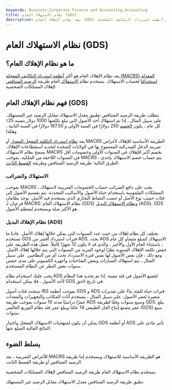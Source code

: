 ```yaml
---
keywords: Business,Corporate Finance and Accounting,Accounting
title: نظام الاستهلاك العام (GDS)
description: يعد نظام الإهلاك العام (GDS) هو أكثر أنظمة استرداد التكلفة المُعجلة (MACRS) المعدلة استخدامًا لحساب الاستهلاك.
---
```


# نظام الاستهلاك العام (GDS)
## ما هو نظام الإهلاك العام؟

يعد نظام الإهلاك العام هو أكثر [أنظمة استرداد التكاليف المعجلة (MACRS) المعدلة استخدامًا](/macrs) لحساب الاستهلاك. يستخدم نظام [الاستهلاك](/depreciation) العام طريقة [الرصيد المتناقص](/decliningbalancemethod) لإهلاك الممتلكات الشخصية.

## فهم نظام الإهلاك العام (GDS)

تتطلب طريقة الرصيد المتناقص تطبيق معدل الاستهلاك مقابل الرصيد غير المستهلك. على سبيل المثال ، إذا تم استهلاك أحد الأصول التي تبلغ تكلفتها 1000 دولار بنسبة 25٪ كل عام ، يكون [الخصم](/deduction) 250 دولارًا في السنة الأولى و 187.50 دولارًا في السنة الثانية ، وهكذا.

يعد [نظام استرداد التكلفة المعجل المعدل](/macrs) أو MACRS الطريقة الأساسية للإهلاك لأغراض ضريبة الدخل الفيدرالية المسموح بها في الولايات المتحدة لتحديد استقطاعات الإهلاك. يسمح نظام الاستهلاك MACRS بخصم أكبر للإهلاك في السنوات الأولى وخصومات أقل في السنوات اللاحقة من الملكية. بموجب MACRS ، يتم حساب خصم الاستهلاك بإحدى الطرق التالية: طريقة الرصيد المتناقص وطريقة [القسط الثابت](/straightlinebasis).

### الاستهلاك والضرائب

بموجب MACRS ، يجب على دافع الضرائب حساب الخصومات الضريبية لاستهلاك الممتلكات الملموسة باستخدام حياة الأصول والأساليب المحددة. يتم تقسيم الأصول إلى فئات حسب نوع الأصل أو حسب النشاط التجاري الذي يستخدم فيه الأصل. يوجد نظامان فرعيان لـ MACRS: نظام الاستهلاك العام (GDS) [ونظام الاستهلاك البديل](/alternative-depreciation-system) (ADS). GDS هو الأكثر صلة ويستخدم لمعظم الأصول.

### نظام الإهلاك البديل (ADS)

يختلف كل نظام إهلاك من حيث عدد السنوات التي يمكن خلالها إهلاك الأصل. عادةً ما تستخدم GDS فترات استرداد أقصر من ADS. يحدد ADS الاستهلاك كمبلغ متساو كل عام ، باستثناء العام الأول والأخير ، والذي قد لا يكون 12 شهرًا كاملاً. تعمل هذه الطريقة على خفض تكلفة الإهلاك السنوية نظرًا لوجود المزيد من السنوات التي يتم خلالها إهلاك الأصل. ومع ذلك ، فإن بعض الأصول لها نفس فترة الاسترداد تحت أي من النظامين. على سبيل المثال ، يتم استهلاك السيارات وبعض الشاحنات وأجهزة الكمبيوتر على مدى خمس سنوات بغض النظر عن النظام المستخدم.

يجب عليك استخدام نظام ADS لجميع الأصول في فئة معينة. إذا تم تحديد هذا النظام لأحد الأصول ، فلا يمكن استخدام GDS في تاريخ لاحق.

ستحدد فئات أصول IRS بموجب أنظمة GDS و ADS فترات حياة للفئة بناءً على تقديرات متغيرة لعمر الأصول. على سبيل المثال ، يستخدم أثاث المكاتب والتجهيزات والمعدات عمرًا دراسيًا مدته 10 سنوات بموجب طريقة ADS وسبع سنوات وفقًا لطريقة GDS. يبلغ عمر مصنع إنتاج الغاز الطبيعي 14 عامًا ويبلغ عمر فئة نظام التوزيع العالمي (GDS) سبع سنوات.

يمكن أن يكون لمنهجيات الاستهلاك المعجل واختيار GDS أو أنظمة ADS تأثير مادي على النتائج المالية المبلغ عنها.

## يسلط الضوء

للأغراض الضريبية ، يعد MACRS هو الطريقة الأساسية للاستهلاك ويستخدم إما طريقة الرصيد المتناقص أو طريقة القسط الثابت.

يستخدم نظام الاستهلاك العام طريقة الرصيد المتناقص لإهلاك الممتلكات الشخصية.

تطبق طريقة الرصيد المتناقص معدل الاستهلاك مقابل الرصيد غير المستهلك.

